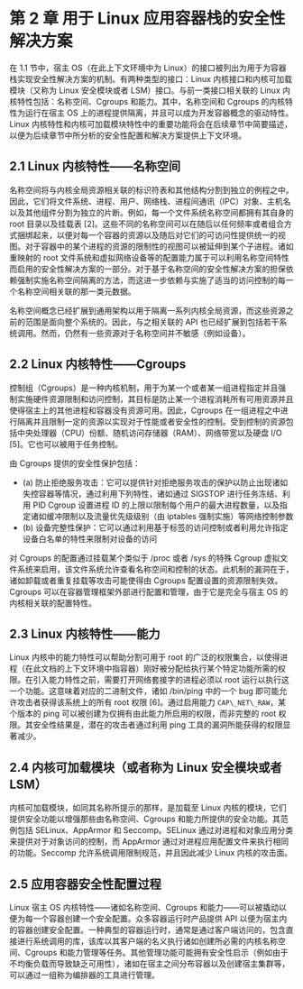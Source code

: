 # 第 2 章 用于 Linux 应用容器栈的安全性解决方案

在 1.1 节中，宿主 OS（在此上下文环境中为 Linux）的接口被列出为用于为容器栈实现安全性解决方案的机制。有两种类型的接口：Linux 内核接口和内核可加载模块（又称为 Linux 安全模块或者 LSM）接口。与前一类接口相关联的 Linux 内核特性包括：名称空间、Cgroups 和能力。其中，名称空间和 Cgroups 的内核特性为运行在宿主 OS 上的进程提供隔离，并且可以成为开发容器概念的驱动特性。Linux 内核特性和内核可加载模块特性中的重要功能将会在后续章节中简要描述，以便为后续章节中所分析的安全性配置和解决方案提供上下文环境。

## 2.1 Linux 内核特性——名称空间

名称空间将与内核全局资源相关联的标识符表和其他结构分割到独立的例程之中。因此，它们将文件系统、进程、用户、网络栈、进程间通讯（IPC）对象、主机名以及其他组件分割为独立的片断。例如，每一个文件系统名称空间都拥有其自身的 root 目录以及挂载表 \[2\]。这些不同的名称空间可以在随后以任何频率或者组合方式捆绑起来，以便对每一个容器的资源以及随后对它们的可访问性提供统一的视图。对于容器中的某个进程的资源的限制性的视图可以被延伸到某个子进程。诸如重映射的 root 文件系统和虚拟网络设备等的配置能力属于可以利用名称空间特性而启用的安全性解决方案的一部分。对于基于名称空间的安全性解决方案的担保依赖强制实施名称空间隔离的方法，而这进一步依赖与实施了适当的访问控制的每一个名称空间相关联的那一类元数据。

名称空间概念已经扩展到通用架构以用于隔离一系列内核全局资源，而这些资源之前的范围是面向整个系统的。因此，与之相关联的 API 也已经扩展到包括若干系统调用。然而，仍然有一些资源对于名称空间并不敏感（例如设备）。

## 2.2 Linux 内核特性——Cgroups

控制组（Cgroups）是一种内核机制，用于为某一个或者某一组进程指定并且强制实施硬件资源限制和访问控制，其目标是防止某一个进程消耗所有可用资源并且使得宿主上的其他进程和容器没有资源可用。因此，Cgroups 在一组进程之中进行隔离并且限制一定的资源以实现对于性能或者安全性的控制。受到控制的资源包括中央处理器（CPU）份额、随机访问存储器（RAM）、网络带宽以及硬盘 I/O \[5\]。它也可以被用于任务控制。

由 Cgroups 提供的安全性保护包括：

* (a) 防止拒绝服务攻击：它可以提供针对拒绝服务攻击的保护以防止出现诸如失控容器等情况，通过利用下列特性，诸如通过 SIGSTOP 进行任务冻结、利用 PID Cgroup 设置进程 ID 的上限以限制每个用户的最大进程数量，以及指定诸如缓冲限制以及流量优先级级别（由 iptables 强制实施）等网络控制参数
* (b) 设备完整性保护：它可以通过利用基于标签的访问控制或者利用允许指定设备白名单的特性来限制对设备的访问

对 Cgroups 的配置通过挂载某个类似于 /proc 或者 /sys 的特殊 Cgroup 虚拟文件系统来启用，该文件系统允许查看名称空间和控制的状态。此机制的漏洞在于，诸如卸载或者重复挂载等攻击可能使得由 Cgroups 配置设置的资源限制失效。Cgroups 可以在容器管理框架外部进行配置和管理，由于它是完全与宿主 OS 的内核相关联的配置特性。

## 2.3 Linux 内核特性——能力

Linux 内核中的能力特性可以帮助分割可用于 root 的广泛的权限集合，以使得进程（在此文档的上下文环境中指容器）刚好被分配给执行某个特定功能所需的权限。在引入能力特性之前，需要打开网络套接字的进程必须以 root 运行以执行这一个功能。这意味着对应的二进制文件，诸如 /bin/ping 中的一个 bug 即可能允许攻击者获得该系统上的所有 root 权限 \[6\]。通过启用能力 `CAP\_NET\_RAW`，某个版本的 ping 可以被创建为仅拥有由此能力所启用的权限，而非完整的 root 权限。其安全性结果是，潜在的攻击者通过利用 ping 工具的漏洞所能获得的权限显著减少。

## 2.4 内核可加载模块（或者称为 Linux 安全模块或者 LSM）

内核可加载模块，如同其名称所提示的那样，是加载至 Linux 内核的模块，它们提供安全功能以增强那些由名称空间、Cgroups 和能力所提供的安全功能。其范例包括 SELinux、AppArmor 和 Seccomp。SELinux 通过对进程和对象应用分类来提供对于对象访问的控制，而 AppArmor 通过对进程应用配置文件来执行相同的功能。Seccomp 允许系统调用限制规范，并且因此减少 Linux 内核的攻击面。

## 2.5 应用容器安全性配置过程

Linux 宿主 OS 内核特性——诸如名称空间、Cgroups 和能力——可以被撬动以便为每一个容器创建一个安全配置。众多容器运行时产品提供 API 以便为宿主内的容器创建安全配置。一种典型的容器运行时，通常是通过客户端访问的，包含直接进行系统调用的库，该库以其客户端的名义执行诸如创建所必需的内核名称空间、Cgroups 和能力管理等任务。其他管理功能可能拥有安全性启示（例如由于不均衡负载而导致缺乏可用性），诸如在宿主之间分布容器以及创建宿主集群等，可以通过一组称为编排器的工具进行管理。

